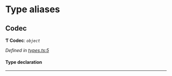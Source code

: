 

# Type aliases

<a id="codec"></a>

##  Codec

**Ƭ Codec**: *`object`*

*Defined in [types.ts:5](https://github.com/polkadot-js/common/blob/1cd491b/packages/trie-codec/src/types.ts#L5)*

#### Type declaration

___

